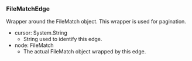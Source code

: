 ### FileMatchEdge
Wrapper around the FileMatch object. This wrapper is used for pagination.

- cursor: System.String
  - String used to identify this edge.
- node: FileMatch
  - The actual FileMatch object wrapped by this edge.
